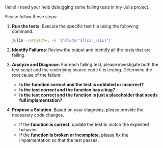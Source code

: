 Hello! I need your help debugging some failing tests in my Julia project.

Please follow these steps:

1.  **Run the tests**: Execute the specific test file using the following command.
    ```sh
    julia --project=. -e 'include("${TEST_FILE}")'
    ```

2.  **Identify Failures**: Review the output and identify all the tests that are failing.

3.  **Analyze and Diagnose**: For each failing test, please investigate both the test script and the underlying source code it is testing. Determine the root cause of the failure:
    *   **Is the function correct and the test is outdated or incorrect?**
    *   **Is the test correct and the function has a bug?**
    *   **Is the test correct and the function is just a placeholder that needs full implementation?**

4.  **Propose a Solution**: Based on your diagnosis, please provide the necessary code changes.
    *   If the **function is correct**, update the test to match the expected behavior.
    *   If the **function is broken or incomplete**, please fix the implementation so that the test passes.